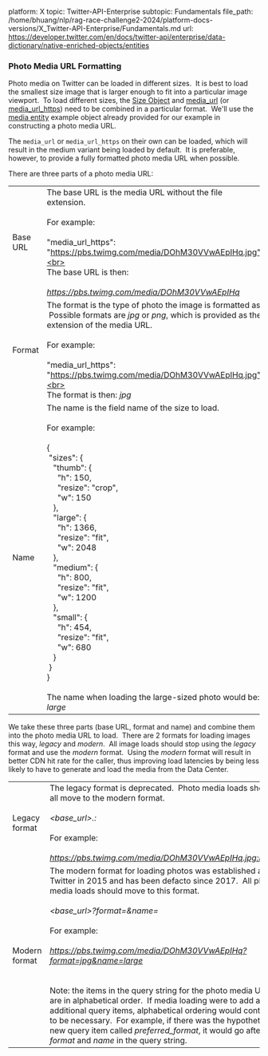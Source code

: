 platform: X
topic: Twitter-API-Enterprise
subtopic: Fundamentals
file_path: /home/bhuang/nlp/rag-race-challenge2-2024/platform-docs-versions/X_Twitter-API-Enterprise/Fundamentals.md
url: https://developer.twitter.com/en/docs/twitter-api/enterprise/data-dictionary/native-enriched-objects/entities


### Photo Media URL Formatting

Photo media on Twitter can be loaded in different sizes.  It is best to load the smallest size image that is larger enough to fit into a particular image viewport.  To load different sizes, the [Size Object](#size) and [media\_url](#media) (or [media\_url\_https](#media)) need to be combined in a particular format.  We'll use the [media entity](#entitiesobject) example object already provided for our example in constructing a photo media URL.

The `media_url` or `media_url_https` on their own can be loaded, which will result in the medium variant being loaded by default.  It is preferable, however, to provide a fully formatted photo media URL when possible.  

There are three parts of a photo media URL:

|     |     |
| --- | --- |
| Base URL | The base URL is the media URL without the file extension.<br><br>For example:  <br><br>"media\_url\_https": "https://pbs.twimg.com/media/DOhM30VVwAEpIHq.jpg",<br><br>The base URL is then:  <br><br>_https://pbs.twimg.com/media/DOhM30VVwAEpIHq_ |
| Format | The format is the type of photo the image is formatted as.  Possible formats are _jpg_ or _png_, which is provided as the extension of the media URL.<br><br>For example:  <br><br>"media\_url\_https": "https://pbs.twimg.com/media/DOhM30VVwAEpIHq.jpg",<br><br>The format is then: _jpg_ |
| Name | The name is the field name of the size to load.<br><br>For example:<br><br>{  <br> "sizes": {  <br>   "thumb": {  <br>     "h": 150,  <br>     "resize": "crop",  <br>     "w": 150  <br>   },  <br>   "large": {  <br>     "h": 1366,  <br>     "resize": "fit",  <br>     "w": 2048  <br>   },  <br>   "medium": {  <br>     "h": 800,  <br>     "resize": "fit",  <br>     "w": 1200  <br>   },  <br>   "small": {  <br>     "h": 454,  <br>     "resize": "fit",  <br>     "w": 680  <br>   }  <br> }  <br>}<br><br>The name when loading the large-sized photo would be: _large_ |

We take these three parts (base URL, format and name) and combine them into the photo media URL to load.  There are 2 formats for loading images this way, _legacy_ and _modern_.  All image loads should stop using the _legacy_ format and use the _modern_ format.  Using the _modern_ format will result in better CDN hit rate for the caller, thus improving load latencies by being less likely to have to generate and load the media from the Data Center.

|     |     |
| --- | --- |
| Legacy format | The legacy format is deprecated.  Photo media loads should all move to the modern format.<br><br>_<base\_url>.<format>:<name>_  <br><br>For example:  <br><br>_https://pbs.twimg.com/media/DOhM30VVwAEpIHq.jpg:large  <br>_ |
| Modern format | The modern format for loading photos was established at Twitter in 2015 and has been defacto since 2017.  All photo media loads should move to this format.<br><br>_<base\_url>?format=<format>&name=<name>_  <br><br>For example:  <br><br>_https://pbs.twimg.com/media/DOhM30VVwAEpIHq?format=jpg&name=large  <br>_<br><br>Note: the items in the query string for the photo media URL are in alphabetical order.  If media loading were to add any additional query items, alphabetical ordering would continue to be necessary.  For example, if there was the hypothetical new query item called _preferred\_format_, it would go after _format_ and _name_ in the query string. |